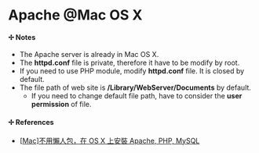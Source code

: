 # Apache @Mac OS X


#### ✢ Notes

* The Apache server is already in Mac OS X.
* The **httpd.conf** file is private, therefore it have to be modify by root.
* If you need to use PHP module, modify **httpd.conf** file. It is closed by default.
* The file path of web site is **/Library/WebServer/Documents** by default.
    * If you need to change default file path, have to consider the **user permission** of file.

#### ✢ References

* [[Mac]不用懶人包，在 OS X 上安裝 Apache, PHP, MySQL](https://blog.allenchou.cc/mac-apache-php-mysql-setup/)